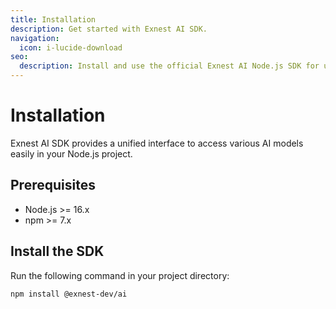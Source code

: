 ```yaml
---
title: Installation
description: Get started with Exnest AI SDK.
navigation:
  icon: i-lucide-download
seo:
  description: Install and use the official Exnest AI Node.js SDK for unified AI model access.
---
```


# Installation


Exnest AI SDK provides a unified interface to access various AI models easily in your Node.js project.

## Prerequisites

- Node.js >= 16.x
- npm >= 7.x

## Install the SDK

Run the following command in your project directory:

```bash
npm install @exnest-dev/ai
```
